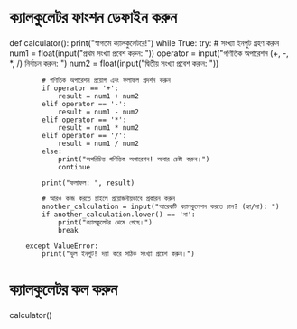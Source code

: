 # ক্যালকুলেটর ফাংশন ডেফাইন করুন
def calculator():
    print("স্বাগতম ক্যালকুলেটরে!")
    while True:
        try:
            # সংখ্যা ইনপুট গ্রহণ করুন
            num1 = float(input("প্রথম সংখ্যা প্রবেশ করুন: "))
            operator = input("গণিতিক অপারেশন (+, -, *, /) নির্বাচন করুন: ")
            num2 = float(input("দ্বিতীয় সংখ্যা প্রবেশ করুন: "))

            # গণিতিক অপারেশন প্রয়োগ এবং ফলাফল প্রদর্শন করুন
            if operator == '+':
                result = num1 + num2
            elif operator == '-':
                result = num1 - num2
            elif operator == '*':
                result = num1 * num2
            elif operator == '/':
                result = num1 / num2
            else:
                print("অপরিচিত গণিতিক অপারেশন! আবার চেষ্টা করুন।")
                continue

            print("ফলাফল: ", result)

            # আরও কাজ করতে চাইলে প্রয়োজনীয়ভাবে প্রকারন করুন
            another_calculation = input("আরেকটি ক্যালকুলেশন করতে চান? (হ্যা/না): ")
            if another_calculation.lower() == 'না':
                print("ক্যালকুলেটর থেমে গেছে।")
                break

        except ValueError:
            print("ভুল ইনপুট! দয়া করে সঠিক সংখ্যা প্রবেশ করুন।")

# ক্যালকুলেটর কল করুন
calculator()
